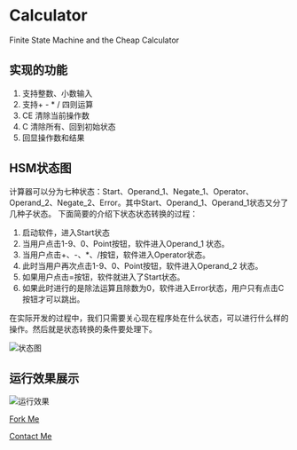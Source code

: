 # Calculator
Finite State Machine and the Cheap Calculator

## 实现的功能
1. 支持整数、小数输入
2. 支持+ - * / 四则运算
3. CE 清除当前操作数
4. C 清除所有、回到初始状态
5. 回显操作数和结果

## HSM状态图
计算器可以分为七种状态：Start、Operand_1、Negate_1、Operator、Operand_2、Negate_2、Error。其中Start、Operand_1、Operand_1状态又分了几种子状态。
下面简要的介绍下状态状态转换的过程：

1. 启动软件，进入Start状态
2. 当用户点击1-9、0、Point按钮，软件进入Operand_1 状态。
3. 当用户点击+、-、*、/按钮，软件进入Operator状态。
4. 此时当用户再次点击1-9、0、Point按钮，软件进入Operand_2 状态。
5. 如果用户点击=按钮，软件就进入了Start状态。
6. 如果此时进行的是除法运算且除数为0，软件进入Error状态，用户只有点击C按钮才可以跳出。

在实际开发的过程中，我们只需要关心现在程序处在什么状态，可以进行什么样的操作。然后就是状态转换的条件要处理下。

![状态图](http://likui.online/images/HSM.png)

## 运行效果展示
![运行效果](http://likui.online/images/CALC.png)

[Fork Me](https://github.com/likui911/Calculator)

[Contact Me](http://likui.online/)
